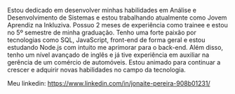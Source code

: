 Estou dedicado em desenvolver minhas habilidades em Análise e Desenvolvimento de Sistemas e estou trabalhando atualmente como Jovem Aprendiz na Inkluziva. Possuo 2 meses de experiência como trainee e estou no 5º semestre de minha graduação. Tenho uma forte paixão por tecnologias como SQL, JavaScript, front-end de forma geral e estou estudando Node.js com intuito me aprimorar para o back-end. Além disso, tenho um nível avançado de inglês e já tive experiência em auxiliar na gerência de um comércio de automóveis. Estou animado para continuar a crescer e adquirir novas habilidades no campo da tecnologia.

Meu linkedin: https://www.linkedin.com/in/jonaite-pereira-908b01231/



